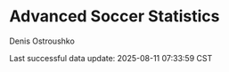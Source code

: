 # Advanced Soccer Statistics
Denis Ostroushko

<!-- gfm -->

Last successful data update: 2025-08-11 07:33:59 CST
